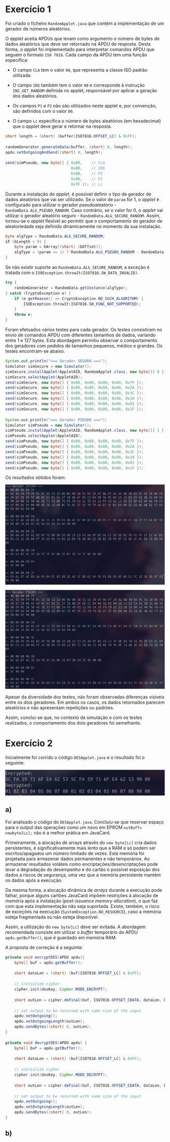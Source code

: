 # Exercício 1

Foi criado o ficheiro `RandomApplet.java` que contém a implementação de um gerador de números aleatórios.

O *applet* aceita APDUs que levam como argumento o número de bytes de dados aleatórios que deve ser retornado na APDU de resposta.
Desta forma, o *applet* foi implementado para interpretar comandos APDU que seguem o formato `ISO 7816`. Cada campo da APDU tem uma função específica:
 - O campo `CLA` tem o valor `00`, que representa a classe ISO padrão utilizada.

 - O campo `INS` também tem o valor `00` e corresponde à instrução `INS_GET_RANDOM` definida no applet, responsável por aplicar a geração dos dados aleatórios.

 - Os campos `P1` e `P2` não são utilizados neste applet e, por convenção, são definidos com o valor `00`.

 - O campo `Lc` especifica o número de bytes aleatórios (em hexadecimal) que o *applet* deve gerar e retornar na resposta.

```java
short length = (short) (buffer[ISO7816.OFFSET_LC] & 0xFF);

randomGenerator.generateData(buffer, (short) 0, length);
apdu.setOutgoingAndSend((short) 0, length);

send(simPseudo, new byte[] { 0x00,    // CLA
                             0x00,    // INS
                             0x00,    // P2
                             0x00,    // P1
                             0x7F }); // Lc
```

Durante a instalação do *applet*, é possível definir o tipo de gerador de dados aleatórios que vai ser utilizado. Se o valor de `param` for 1, o *applet* é configurado para utilizar o gerador pseudoaleatório - `RandomData.ALG_PSEUDO_RANDOM`. Caso contrário, se o valor for 0, o *applet* vai utilizar o gerador aleatório seguro - `RandomData.ALG_SECURE_RANDOM`. Assim, tornou-se o *applet* flexível ao permitir que o comportamento do gerador de aleatoriedade seja definido dinamicamente no momento da sua instalação.

```java
byte algType = RandomData.ALG_SECURE_RANDOM;
if (bLength > 0) {
    byte param = bArray[(short) (bOffset)];
    algType = (param == 1) ? RandomData.ALG_PSEUDO_RANDOM : RandomData.ALG_SECURE_RANDOM;
}
```

Se não existir suporte ao `RandomData.ALG_SECURE_RANDOM`, a exceção é tratada com o `ISOException.throwIt(ISO7816.SW_DATA_INVALID)`.

```java
try {
    randomGenerator = RandomData.getInstance(algType);
} catch (CryptoException e) {
    if (e.getReason() == CryptoException.NO_SUCH_ALGORITHM) {
        ISOException.throwIt(ISO7816.SW_FUNC_NOT_SUPPORTED);
    }
    throw e;
}   
``` 

Foram efetuados vários testes para cada gerador. Os testes consistiram no envio de comandos APDU com diferentes tamanhos de dados, variando entre 1 e 127 bytes. Esta abordagem permitiu observar o comportamento dos geradores com pedidos de tamanhos pequenos, médios e grandes. Os testes encontram-se abaixo.

```java
System.out.println("=== Gerador SEGURO ===");
Simulator simSecure = new Simulator();
simSecure.installApplet(AppletAID, RandomApplet.class, new byte[]{ 0 }, (short) 0, (byte) 1);
simSecure.selectApplet(AppletAID);
send(simSecure, new byte[] { 0x00, 0x00, 0x00, 0x00, 0x7F });
send(simSecure, new byte[] { 0x00, 0x00, 0x00, 0x00, 0x2A });
send(simSecure, new byte[] { 0x00, 0x00, 0x00, 0x00, 0x3C });
send(simSecure, new byte[] { 0x00, 0x00, 0x00, 0x00, 0x10 });
send(simSecure, new byte[] { 0x00, 0x00, 0x00, 0x00, 0x01 });
send(simSecure, new byte[] { 0x00, 0x00, 0x00, 0x00, 0x1F });

System.out.println("=== Gerador PSEUDO ===");
Simulator simPseudo = new Simulator();
simPseudo.installApplet(AppletAID, RandomApplet.class, new byte[]{ 1 }, (short) 0, (byte) 1);
simPseudo.selectApplet(AppletAID);
send(simPseudo, new byte[] { 0x00, 0x00, 0x00, 0x00, 0x7F });
send(simPseudo, new byte[] { 0x00, 0x00, 0x00, 0x00, 0x2A });
send(simPseudo, new byte[] { 0x00, 0x00, 0x00, 0x00, 0x3C });
send(simPseudo, new byte[] { 0x00, 0x00, 0x00, 0x00, 0x10 });
send(simPseudo, new byte[] { 0x00, 0x00, 0x00, 0x00, 0x01 });
send(simPseudo, new byte[] { 0x00, 0x00, 0x00, 0x00, 0x1F });
```

Os resultados obtidos foram:

![Geradores](images/random_seguro.png)

![Geradores](images/random_pseudo.png)

Apesar da diversidade dos testes, não foram observadas diferenças visíveis entre os dois geradores. Em ambos os casos, os dados retornados parecem aleatórios e não apresentam repetições ou padrões.

Assim, conclui-se que, no contexto da simulação e com os testes realizados, o comportamento dos dois geradores foi semelhante. 

# Exercício 2

Inicialmente foi corrido o código `DESApplet.java` e o resultado foi o seguinte:

![DESApplet](images/run_inicial.png)

## a)

Foi analisado o código do `DESApplet.java`. Concluiu-se que reservar espaço para o output das operações como um novo em EPROM `outBuff= newbyte[Lc];` não é a melhor prática em JavaCard. 

Primeiramente, a alocação de arrays através do `new byte[Lc]` cria dados persistentes, é significativamente mais lento que a RAM e só podem ser escritos/apagados um número limitado de vezes. Esta memória foi projetada para armazenar dados permanentes e não temporários. Ao armazenar resultados voláteis como encriptações/desencriptações pode levar a degradação do desempenho e do cartão e possível exposição dos dados a riscos de segurança, uma vez que a memória persistente mantém os dados após a execução.

Da mesma forma, a alocação dinâmica de *arrays* durante a execução pode falhar, porque alguns cartões JavaCard impõem restrições à alocação de memória após a instalação (*post-issuance memory allocation*), o que faz com que esta implementação não seja suportada. Existe, também, o risco de exceções na execução (`SystemException.NO_RESOURCE`), caso a memória esteja fragmentada ou não esteja disponível. 

Assim, a utilização do `new byte[Lc]` deve ser evitada. A abordagem recomendada consiste em utilizar o *buffer* temporário do APDU `apdu.getBuffer()`, que é guardado em memória RAM.

A proposta de correção é a seguinte:

```java
private void encryptDES(APDU apdu){
    byte[] buf = apdu.getBuffer();

    short dataLen = (short) (buf[ISO7816.OFFSET_LC] & 0xFF);

    // initialize cipher
    cipher.init(desKey, Cipher.MODE_ENCRYPT);
    
    short outLen = cipher.doFinal(buf, ISO7816.OFFSET_CDATA, dataLen, buf, (short) 0);

    // set output to be returned with same size of the input
    apdu.setOutgoing();
    apdu.setOutgoingLength(outLen);
    apdu.sendBytes((short) 0, outLen);
}

private void decryptDES(APDU apdu) {
    byte[] buf = apdu.getBuffer();
    
    short dataLen = (short) (buf[ISO7816.OFFSET_LC] & 0xFF);

    // initialize cipher 
    cipher.init(desKey, Cipher.MODE_DECRYPT);

    short outLen = cipher.doFinal(buf, ISO7816.OFFSET_CDATA, dataLen, buf, (short) 0);

    // set output to be returned with same size of the input
    apdu.setOutgoing();
    apdu.setOutgoingLength(outLen);
    apdu.sendBytes((short) 0, outLen);
}
```

## b)



